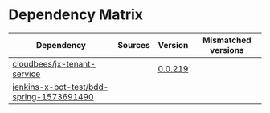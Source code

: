 # Dependency Matrix

Dependency | Sources | Version | Mismatched versions
---------- | ------- | ------- | -------------------
[cloudbees/jx-tenant-service](https://github.com/cloudbees/jx-tenant-service) |  | [0.0.219](https://github.com/cloudbees/jx-tenant-service/releases/tag/v0.0.219) | 
[jenkins-x-bot-test/bdd-spring-1573691490](https://github.com/jenkins-x-bot-test/bdd-spring-1573691490.git) |  | []() | 
